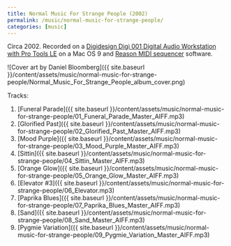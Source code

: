 ```yaml
---
title: Normal Music For Strange People (2002)
permalink: /music/normal-music-for-strange-people/
categories: [music]
---
```


Circa 2002. Recorded on a [Digidesign Digi 001 Digital Audio Workstation with Pro Tools LE](https://en.wikipedia.org/wiki/Pro_Tools) on a Mac OS 9 and [Reason MIDI sequencer](<https://en.wikipedia.org/wiki/Reason_(software)>) software.

![Cover art by Daniel Bloomberg]({{ site.baseurl }}/content/assets/music/normal-music-for-strange-people/Normal_Music_For_Strange_People_album_cover.png)

Tracks:

1. [Funeral Parade]({{ site.baseurl }}/content/assets/music/normal-music-for-strange-people/01_Funeral_Parade_Master_AIFF.mp3)
1. [Glorified Past]({{ site.baseurl }}/content/assets/music/normal-music-for-strange-people/02_Glorified_Past_Master_AIFF.mp3)
1. [Mood Purple]({{ site.baseurl }}/content/assets/music/normal-music-for-strange-people/03_Mood_Purple_Master_AIFF.mp3)
1. [Sittin]({{ site.baseurl }}/content/assets/music/normal-music-for-strange-people/04_Sittin_Master_AIFF.mp3)
1. [Orange Glow]({{ site.baseurl }}/content/assets/music/normal-music-for-strange-people/05_Orange_Glow_Master_AIFF.mp3)
1. [Elevator #3]({{ site.baseurl }}/content/assets/music/normal-music-for-strange-people/06_Elevator.mp3)
1. [Paprika Blues]({{ site.baseurl }}/content/assets/music/normal-music-for-strange-people/07_Paprika_Blues_Master_AIFF.mp3)
1. [Sand]({{ site.baseurl }}/content/assets/music/normal-music-for-strange-people/08_Sand_Master_AIFF.mp3)
1. [Pygmie Variation]({{ site.baseurl }}/content/assets/music/normal-music-for-strange-people/09_Pygmie_Variation_Master_AIFF.mp3)
